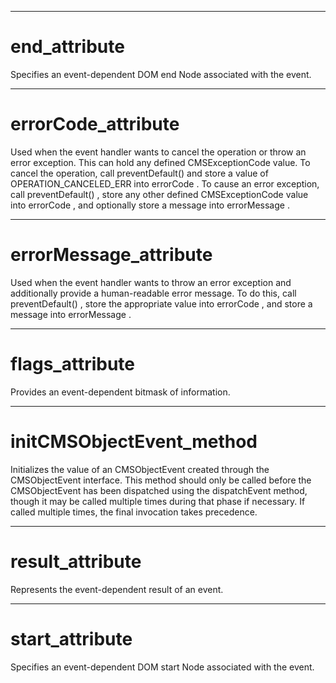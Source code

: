 

---

# end_attribute

Specifies an event-dependent DOM end Node associated with the event.



---

# errorCode_attribute

Used when the event handler wants to cancel the operation or throw an error exception. This can hold any defined CMSExceptionCode value. To cancel the operation, call preventDefault() and store a value of OPERATION_CANCELED_ERR into errorCode . To cause an error exception, call preventDefault() , store any other defined CMSExceptionCode value into errorCode , and optionally store a message into errorMessage .



---

# errorMessage_attribute

Used when the event handler wants to throw an error exception and additionally provide a human-readable error message. To do this, call preventDefault() , store the appropriate value into errorCode , and store a message into errorMessage .



---

# flags_attribute

Provides an event-dependent bitmask of information.



---

# initCMSObjectEvent_method

Initializes the value of an CMSObjectEvent created through the CMSObjectEvent interface. This method should only be called before the CMSObjectEvent has been dispatched using the dispatchEvent method, though it may be called multiple times during that phase if necessary. If called multiple times, the final invocation takes precedence.



---

# result_attribute

Represents the event-dependent result of an event.



---

# start_attribute

Specifies an event-dependent DOM start Node associated with the event.